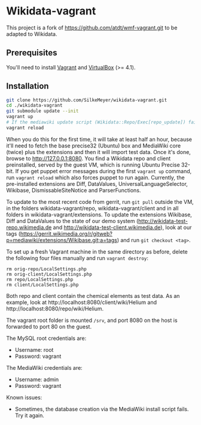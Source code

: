 Wikidata-vagrant
===========

This project is a fork of https://github.com/atdt/wmf-vagrant.git to be adapted to Wikidata.

## Prerequisites ##

You'll need to install [Vagrant][0] and [VirtualBox][1] (>= 4.1).

## Installation ##

```bash
git clone https://github.com/SilkeMeyer/wikidata-vagrant.git
cd ./wikidata-vagrant
git submodule update --init
vagrant up
# If the mediawiki update script (Wikidata::Repo/Exec[repo_update]) fails, reboot the Vagrant machine by running
vagrant reload
```

When you do this for the first time, it will take at least half an hour, because it'll need to fetch the base precise32 (Ubuntu) box and MediaWiki core (twice) plus the extensions and then it will import test data. Once it's done, browse to http://127.0.0.1:8080. You find a Wikidata repo and client preinstalled, served by the guest VM, which is running Ubuntu Precise 32-bit. If you get puppet error messages during the first `vagrant up` command, run `vagrant reload` which also forces puppet to run again. Currently, the pre-installed extensions are Diff, DataValues, UniversalLanguageSelector, Wikibase, DismissableSiteNotice and ParserFunctions.

To update to the most recent code from gerrit, run `git pull` outside the VM, in the folders wikidata-vagrant/repo, wikidata-vagrant/client and in all folders in wikidata-vagrant/extensions. To update the extensions Wikibase, Diff and DataValues to the state of our demo system (http://wikidata-test-repo.wikimedia.de and http://wikidata-test-client.wikimedia.de), look at our tags (https://gerrit.wikimedia.org/r/gitweb?p=mediawiki/extensions/Wikibase.git;a=tags) and run `git checkout <tag>`.

To set up a fresh Vagrant machine in the same directory as before, delete the following four files manually and run `vagrant destroy`:
```
rm orig-repo/LocalSettings.php
rm orig-client/LocalSettings.php
rm repo/LocalSettings.php
rm client/LocalSettings.php
```

Both repo and client contain the chemical elements as test data. As an example, look at http://localhost:8080/client/wiki/Helium and http://localhost:8080/repo/wiki/Helium.

The vagrant root folder is mounted `/srv`, and port 8080 on the host is forwarded to port 80 on the guest.

The MySQL root credentials are:

* Username: root
* Password: vagrant

The MediaWiki credentials are:

* Username: admin
* Password: vagrant

Known issues:
* Sometimes, the database creation via the MediaWiki install script fails. Try it again.

  [0]: http://vagrantup.com/v1/docs/getting-started/index.html
  [1]: https://www.virtualbox.org/wiki/Downloads
